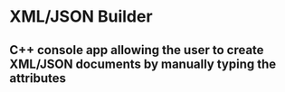 # XML/JSON Builder

## C++ console app allowing the user to create XML/JSON documents by manually typing the attributes
